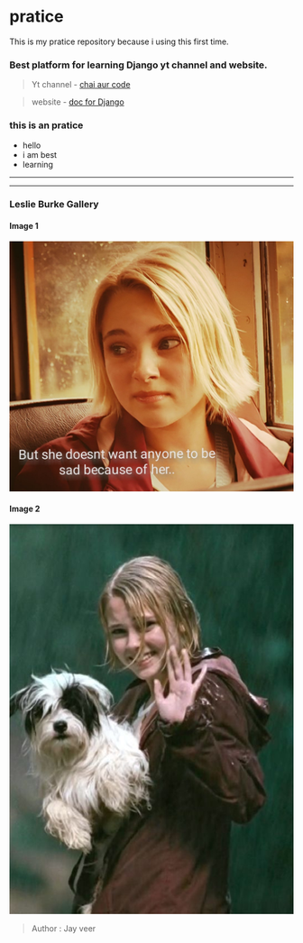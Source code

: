 # pratice
This is my pratice repository because i using this first time. 
<br>

### Best platform for learning Django yt channel and website.

> Yt channel - [chai aur code](https://www.youtube.com/@chaiaurcode)

> website - [doc for Django](https://docs.chaicode.com)


### this is an pratice 

- hello
- i am best 
- learning 

___
<hr>

### Leslie Burke Gallery

#### Image 1

![Leslie Burke image1](<image/leslie Burke Quiet-1.jpg>)

#### Image 2

![Leslie Burke image2](image/leslie.jpg)

> Author : Jay veer 
